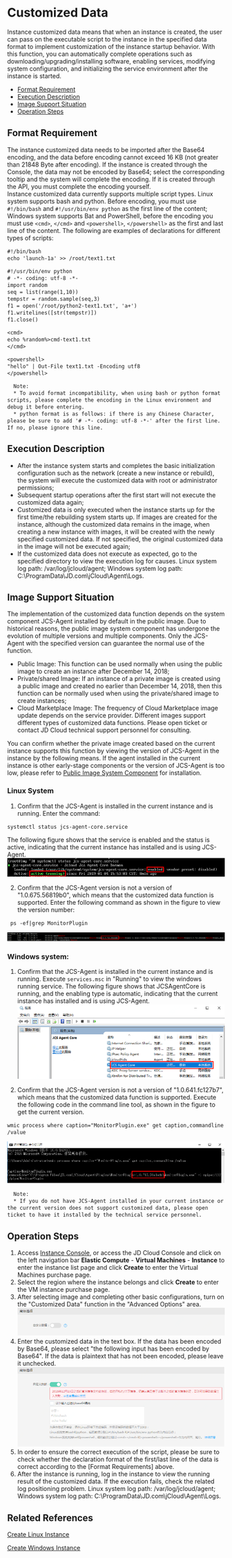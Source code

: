 # Customized Data

Instance customized data means that when an instance is created, the user can pass on the executable script to the instance in the specified data format to implement customization of the instance startup behavior. With this function, you can automatically complete operations such as downloading/upgrading/installing software, enabling services, modifying system configuration, and initializing the service environment after the instance is started.<br>

* [Format Requirement](Userdata#user-content-1)
* [Execution Description](Userdata#user-content-2)
* [Image Support Situation](Userdata#user-content-3)
* [Operation Steps](Userdata#user-content-4)

<div id="user-content-1"></div>

## Format Requirement
The instance customized data needs to be imported after the Base64 encoding, and the data before encoding cannot exceed 16 KB (not greater than 21848 Byte after encoding). If the instance is created through the Console, the data may not be encoded by Base64; select the corresponding tooltip and the system will complete the encoding. If it is created through the API, you must complete the encoding yourself.<br>
Instance customized data currently supports multiple script types. Linux system supports bash and python. Before encoding, you must use `#!/bin/bash` and `#!/usr/bin/env python` as the first line of the content; Windows system supports Bat and PowerShell, before the encoding you must use `<cmd>`, `</cmd>` and `<powershell>`, `</powershell>` as the first and last line of the content. The following are examples of declarations for different types of scripts:
```
#!/bin/bash 
echo 'launch-1a' >> /root/text1.txt
```
```
#!/usr/bin/env python
# -*- coding: utf-8 -*-
import random
seq = list(range(1,10))
tempstr = random.sample(seq,3)
f1 = open('/root/python2-text1.txt', 'a+')
f1.writelines([str(tempstr)])
f1.close()
```
```
<cmd>
echo %random%>cmd-text1.txt
</cmd>
```
```
<powershell>
"hello" | Out-File text1.txt -Encoding utf8
</powershell>
```

      Note:
      * To avoid format incompatibility, when using bash or python format scripts, please complete the encoding in the Linux environment and debug it before entering.
      * python format is as follows: if there is any Chinese Character, please be sure to add '# -*- coding: utf-8 -*-' after the first line. If no, please ignore this line.

<div id="user-content-2"></div>

## Execution Description
* After the instance system starts and completes the basic initialization configuration such as the network (create a new instance or rebuild), the system will execute the customized data with root or administrator permissions;
* Subsequent startup operations after the first start will not execute the customized data again;
* Customized data is only executed when the instance starts up for the first time/the rebuilding system starts up. If images are created for the instance, although the customized data remains in the image, when creating a new instance with images, it will be created with the newly specified customized data. If not specified, the original customized data in the image will not be executed again;
* If the customized data does not execute as expected, go to the specified directory to view the execution log for causes. Linux system log path: /var/log/jcloud/agent; Windows system log path: C:\ProgramData\JD.com\jCloud\Agent\Logs.

<div id=image-support></div>

<div id="user-content-3"></div>

## Image Support Situation
The implementation of the customized data function depends on the system component JCS-Agent installed by default in the public image. Due to historical reasons, the public image system component has undergone the evolution of multiple versions and multiple components. Only the JCS-Agent with the specified version can guarantee the normal use of the function.

* Public Image: This function can be used normally when using the public image to create an instance after December 14, 2018;<br>
* Private/shared Image: If an instance of a private image is created using a public image and created no earlier than December 14, 2018, then this function can be normally used when using the private/shared image to create instances;<br>
* Cloud Marketplace Image: The frequency of Cloud Marketplace image update depends on the service provider. Different images support different types of customized data functions. Please open ticket or contact JD Cloud technical support personnel for consulting.

You can confirm whether the private image created based on the current instance supports this function by viewing the version of JCS-Agent in the instance by the following means. If the agent installed in the current instance is other early-stage components or the version of JCS-Agent is too low, please refer to [Public Image System Component](http://docs.jdcloud.com/en/virtual-machines/default-agent-in-public-image) for installation.<br>

### Linux System<br>
1. Confirm that the JCS-Agent is installed in the current instance and is running.
Enter the command:
```
systemctl status jcs-agent-core.service
```
The following figure shows that the service is enabled and the status is active, indicating that the current instance has installed and is using JCS-Agent.
![](../../../../../image/vm/Operation-Guide-Instance-userdata1.png)

2. Confirm that the JCS-Agent version is not a version of "1.0.675.56819b0", which means that the customized data function is supported. Enter the following command as shown in the figure to view the version number:
```
 ps -ef|grep MonitorPlugin
```

![](../../../../../image/vm/Operation-Guide-Instance-userdata2.png)

### Windows system: <br>
1. Confirm that the JCS-Agent is installed in the current instance and is running.
    Execute `services.msc` in "Running" to view the windows running service. The following figure shows that JCSAgentCore is running, and the enabling type is automatic, indicating that the current instance has installed and is using JCS-Agent.
![](../../../../../image/vm/Operation-Guide-Instance-userdata3.png)

2. Confirm that the JCS-Agent version is not a version of "1.0.641.fc127b7", which means that the customized data function is supported.
    Execute the following code in the command line tool, as shown in the figure to get the current version.
```
wmic process where caption="MonitorPlugin.exe" get caption,commandline /value
```

![](../../../../../image/vm/Operation-Guide-Instance-userdata4.png)

      Note:
      * If you do not have JCS-Agent installed in your current instance or the current version does not support customized data, please open ticket to have it installed by the technical service personnel.

<div id="user-content-4"></div>

## Operation Steps
1. Access [Instance Console](https://cns-console.jdcloud.com/host/compute/list), or access the JD Cloud Console and click on the left navigation bar **Elastic Compute** - **Virtual Machines** - **Instance** to enter the instance list page and click **Create** to enter the Virtual Machines purchase page.
2. Select the region where the instance belongs and click **Create** to enter the VM instance purchase page.
3. After selecting image and completing other basic configurations, turn on the "Customized Data" function in the "Advanced Options" area.
![](../../../../../image/vm/Operation-Guide-Instance-userdata5.png)
4. Enter the customized data in the text box. If the data has been encoded by Base64, please select "the following input has been encoded by Base64". If the data is plaintext that has not been encoded, please leave it unchecked.
![](../../../../../image/vm/Operation-Guide-Instance-userdata6.png)
5. In order to ensure the correct execution of the script, please be sure to check whether the declaration format of the first/last line of the data is correct according to the [Format Requirements] above.
6. After the instance is running, log in the instance to view the running result of the customized data. If the execution fails, check the related log positioning problem. Linux system log path: /var/log/jcloud/agent; Windows system log path: C:\ProgramData\JD.com\jCloud\Agent\Logs.

<div id="user-content-4"></div>


## Related References

[Create Linux Instance](https://docs.jdcloud.com/virtual-machines/create-linux-instance)

[Create Windows Instance](http://docs.jdcloud.com/virtual-machines/create-windows-instance)

